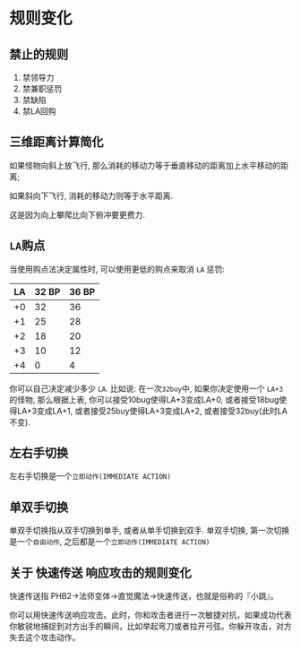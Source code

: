 # 规则变化
## 禁止的规则
1. 禁领导力
2. 禁兼职惩罚
3. 禁缺陷
4. 禁LA回购

## 三维距离计算简化
如果怪物向斜上放飞行, 那么消耗的移动力等于垂直移动的距离加上水平移动的距离;

如果斜向下飞行, 消耗的移动力则等于水平距离.

这是因为向上攀爬比向下俯冲要更费力.

## `LA`购点
当使用购点法决定属性时, 可以使用更低的购点来取消 `LA` 惩罚:

|LA|32 BP| 36 BP|
|:--|--|--|
|+0 |32|36|
|+1 |25|28|
|+2 |18|20|
|+3 |10|12|
|+4 |0 |4 |

你可以自己决定减少多少 `LA`. 比如说: 在一次`32buy`中, 如果你决定使用一个 `LA+3` 的怪物, 那么根据上表, 你可以接受10bug使得LA+3变成LA+0, 或者接受18bug使得LA+3变成LA+1, 或者接受25buy使得LA+3变成LA+2, 或者接受32buy(此时LA不变).

## 左右手切换
左右手切换是一个`立即动作(IMMEDIATE ACTION)`

## 单双手切换
单双手切换指从双手切换到单手, 或者从单手切换到双手. 单双手切换, 第一次切换是一个`自由动作`, 之后都是一个`立即动作(IMMEDIATE ACTION)`

## 关于 快速传送 响应攻击的规则变化
快速传送指 PHB2->法师变体->直觉魔法->快速传送，也就是俗称的『小跳』。

你可以用快速传送响应攻击。此时，你和攻击者进行一次敏捷对抗，如果成功代表你敏锐地捕捉到对方出手的瞬间，比如举起弯刀或者拉开弓弦。你躲开攻击，对方失去这个攻击动作。